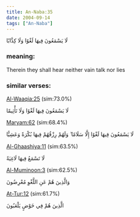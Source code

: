 ```yaml
---
title: An-Naba:35
date: 2004-09-14
tags: ["An-Naba"]
---
```

لَا يَسْمَعُونَ فِيهَا لَغْوًا وَلَا كِذَّابًا
### meaning: 
Therein they shall hear neither vain talk nor lies
### similar verses: 

[Al-Waaqia:25](/56/25) (sim:73.0%)

لَا يَسْمَعُونَ فِيهَا لَغْوًا وَلَا تَأْثِيمًا

[Maryam:62](/19/62) (sim:68.4%)

لَا يَسْمَعُونَ فِيهَا لَغْوًا إِلَّا سَلَامًا ۖ وَلَهُمْ رِزْقُهُمْ فِيهَا بُكْرَةً وَعَشِيًّا

[Al-Ghaashiya:11](/88/11) (sim:63.5%)

لَا تَسْمَعُ فِيهَا لَاغِيَةً

[Al-Muminoon:3](/23/3) (sim:62.5%)

وَالَّذِينَ هُمْ عَنِ اللَّغْوِ مُعْرِضُونَ

[At-Tur:12](/52/12) (sim:61.7%)

الَّذِينَ هُمْ فِي خَوْضٍ يَلْعَبُونَ
